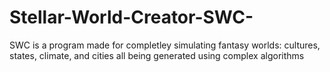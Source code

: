 # Stellar-World-Creator-SWC-
SWC is a program made for completley simulating fantasy worlds: cultures, states, climate, and cities all being generated using complex algorithms

